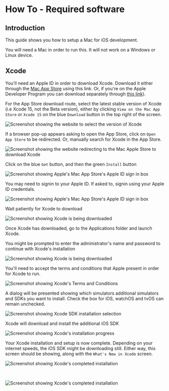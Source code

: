# How To - Required software

## Introduction

This guide shows you how to setup a Mac for iOS development.

You will need a Mac in order to run this. It will not work on a Windows or Linux device.

## Xcode

You'll need an Apple ID in order to download Xcode. Download it either through the [Mac App Store](https://apps.apple.com/gb/app/xcode/id497799835?mt=12) using this link. Or, if you're on the Apple Developer Program you can download separately through [this link](https://developer.apple.com/download/)).

For the App Store download route, select the latest stable version of Xcode (i.e Xcode 15, not the Beta version), either by clicking `View on the Mac App Store` or `Xcode 15` on the blue `Download` button in the top right of the screen.

<div class="filter: drop-shadow(0px 0px 20px rgba(0, 0, 0, 0.3)); margin: 60px 0; width: 100%; max-width: 800px; margin-left: auto; margin-right: auto;">

![Screenshot showing the website to select the version of Xcode](assets/required-software/xcode-web.png)

</div>

If a browser pop-up appears asking to open the App Store, click on `Open App Store` to be redirected. Or, manually search for Xcode in the App Store.

<div class="filter: drop-shadow(0px 0px 20px rgba(0, 0, 0, 0.3)); margin: 60px 0; width: 100%; max-width: 800px; margin-left: auto; margin-right: auto;">

![Screenshot showing the website redirecting to the Mac Apple Store to download Xcode](assets/required-software/redirect-to-app-store.png)

</div>

Click on the blue `Get` button, and then the green `Install` button

<div class="filter: drop-shadow(0px 0px 20px rgba(0, 0, 0, 0.3)); margin: 60px 0; width: 100%; max-width: 800px; margin-left: auto; margin-right: auto;">

![Screenshot showing Apple's Mac App Store's Apple ID sign in box](assets/required-software/app-store-download.png)

</div>

You may need to signin to your Apple ID. If asked to, signin using your Apple ID credentials.

<div class="filter: drop-shadow(0px 0px 20px rgba(0, 0, 0, 0.3)); margin: 60px 0; width: 100%; max-width: 800px; margin-left: auto; margin-right: auto;">

![Screenshot showing Apple's Mac App Store's Apple ID sign in box](assets/required-software/app-store-signin.png)

</div>

Wait patiently for Xcode to download

<div class="filter: drop-shadow(0px 0px 20px rgba(0, 0, 0, 0.3)); margin: 60px 0; width: 100%; max-width: 800px; margin-left: auto; margin-right: auto;">

![Screenshot showing Xcode is being downloaded](assets/required-software/app-store-downloading.png)

</div>

Once Xcode has downloaded, go to the Applications folder and launch Xcode.

You might be prompted to enter the administrator's name and password to continue with Xcode's installation

<div class="filter: drop-shadow(0px 0px 20px rgba(0, 0, 0, 0.3)); margin: 60px 0; width: 100%; max-width: 800px; margin-left: auto; margin-right: auto;">

![Screenshot showing Xcode is being downloaded](assets/required-software/xcode-admin.png)

</div>

You'll need to accept the terms and conditions that Apple present in order for Xcode to run.

<div class="filter: drop-shadow(0px 0px 20px rgba(0, 0, 0, 0.3)); margin: 60px 0; width: 100%; max-width: 800px; margin-left: auto; margin-right: auto;">

![Screenshot showing Xcode's Terms and Conditions](assets/required-software/xcode-terms.png)

</div>

A dialog will be presented showing which simulators additional simulators and SDKs you want to install. Check the box for iOS, watchOS and tvOS can remain unchecked. 

<div class="filter: drop-shadow(0px 0px 20px rgba(0, 0, 0, 0.3)); margin: 60px 0; width: 100%; max-width: 800px; margin-left: auto; margin-right: auto;">

![Screenshot showing Xcode SDK installation selection](assets/required-software/xcode-install-sdk.png)

</div>

Xcode will download and install the additional iOS SDK

<div class="filter: drop-shadow(0px 0px 20px rgba(0, 0, 0, 0.3)); margin: 60px 0; width: 100%; max-width: 800px; margin-left: auto; margin-right: auto;">

![Screenshot showing Xcode's installation progress](assets/required-software/xcode-installing.png)

</div>

Your Xcode installation and setup is now complete. Depending on your internet speeds, the iOS SDK might be downloading still. Either way, this screen should be showing, along with the `What's New in Xcode` screen.

<div class="filter: drop-shadow(0px 0px 20px rgba(0, 0, 0, 0.3)); margin: 60px 0; width: 100%; max-width: 800px; margin-left: auto; margin-right: auto;">

![Screenshot showing Xcode's completed installation](assets/required-software/xcode-open-project.png)

</div>
 
 <div class="filter: drop-shadow(0px 0px 20px rgba(0, 0, 0, 0.3)); margin: 60px 0; width: 100%; max-width: 800px; margin-left: auto; margin-right: auto;">

![Screenshot showing Xcode's completed installation](assets/required-software/xcode-whats-new.png)

</div>
